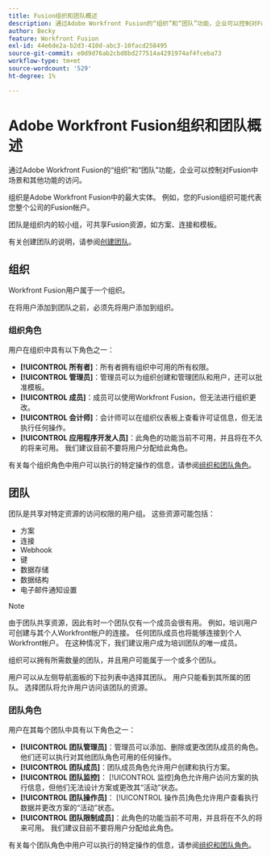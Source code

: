 ```yaml
---
title: Fusion组织和团队概述
description: 通过Adobe Workfront Fusion的“组织”和“团队”功能，企业可以控制对Fusion中场景和其他功能的访问。
author: Becky
feature: Workfront Fusion
exl-id: 44e6de2a-b2d3-410d-abc3-10facd258495
source-git-commit: e0d9d76ab2cbd8bd277514a4291974af4fceba73
workflow-type: tm+mt
source-wordcount: '529'
ht-degree: 1%

---
```


# Adobe Workfront Fusion组织和团队概述

通过Adobe Workfront Fusion的“组织”和“团队”功能，企业可以控制对Fusion中场景和其他功能的访问。

组织是Adobe Workfront Fusion中的最大实体。 例如，您的Fusion组织可能代表您整个公司的Fusion帐户。

团队是组织内的较小组，可共享Fusion资源，如方案、连接和模板。

有关创建团队的说明，请参阅[创建团队](/help/workfront-fusion/set-up-and-manage-workfront-fusion/set-up-and-manage-orgs-and-teams/set-up-orgs-teams-and-users/create-a-team.md)。

## 组织

Workfront Fusion用户属于一个组织。

在将用户添加到团队之前，必须先将用户添加到组织。

### 组织角色

用户在组织中具有以下角色之一：

* **[!UICONTROL 所有者]**：所有者拥有组织中可用的所有权限。
* **[!UICONTROL 管理员]**：管理员可以为组织创建和管理团队和用户，还可以批准模板。
* **[!UICONTROL 成员]**：成员可以使用Workfront Fusion，但无法进行组织更改。
* **[!UICONTROL 会计师]**：会计师可以在组织仪表板上查看许可证信息，但无法执行任何操作。
* **[!UICONTROL 应用程序开发人员]**：此角色的功能当前不可用，并且将在不久的将来可用。 我们建议目前不要将用户分配给此角色。

有关每个组织角色中用户可以执行的特定操作的信息，请参阅[组织和团队角色](/help/workfront-fusion/references/licenses-and-roles/organization-roles.md)。

## 团队

团队是共享对特定资源的访问权限的用户组。 这些资源可能包括：

* 方案
* 连接
* Webhook
* 键
* 数据存储
* 数据结构
* 电子邮件通知设置

>[!NOTE]
>
>由于团队共享资源，因此有时一个团队仅有一个成员会很有用。 例如，培训用户可创建与其个人Workfront帐户的连接。 任何团队成员也将能够连接到个人Workfront帐户。 在这种情况下，我们建议用户成为培训团队的唯一成员。

组织可以拥有所需数量的团队，并且用户可能属于一个或多个团队。

用户可以从左侧导航面板的下拉列表中选择其团队。 用户只能看到其所属的团队。 选择团队将允许用户访问该团队的资源。

### 团队角色

用户在其每个团队中具有以下角色之一：

* **[!UICONTROL 团队管理员]**：管理员可以添加、删除或更改团队成员的角色。 他们还可以执行对其他团队角色可用的任何操作。
* **[!UICONTROL 团队成员]**：团队成员角色允许用户创建和执行方案。
* **[!UICONTROL 团队监控]**： [!UICONTROL 监控]角色允许用户访问方案的执行信息，但他们无法设计方案或更改其“活动”状态。
* **[!UICONTROL 团队操作员]**： [!UICONTROL 操作员]角色允许用户查看执行数据并更改方案的“活动”状态。
* **[!UICONTROL 团队限制成员]**：此角色的功能当前不可用，并且将在不久的将来可用。 我们建议目前不要将用户分配给此角色。

有关每个团队角色中用户可以执行的特定操作的信息，请参阅[组织和团队角色](/help/workfront-fusion/references/licenses-and-roles/organization-roles.md)。
